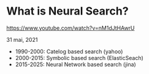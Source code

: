 What is Neural Search?
======================

https://www.youtube.com/watch?v=nM1dJtHAwrU

31 mai, 2021

- 1990-2000: Catelog based search (yahoo)
- 2000-2015: Symbolic based search (ElasticSeach)
- 2015-2025: Neural Network based search (jina)